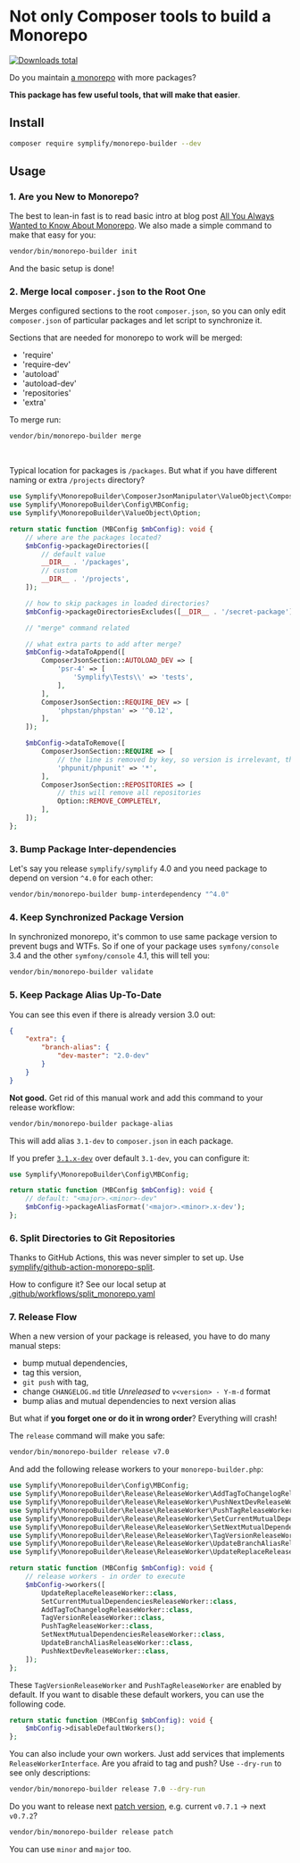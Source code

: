 # Not only Composer tools to build a Monorepo

[![Downloads total](https://img.shields.io/packagist/dt/symplify/monorepo-builder.svg?style=flat-square)](https://packagist.org/symplify/monorepo-builder/stats)

Do you maintain [a monorepo](https://tomasvotruba.com/blog/2019/10/28/all-you-always-wanted-to-know-about-monorepo-but-were-afraid-to-ask/) with more packages?

**This package has few useful tools, that will make that easier**.

## Install

```bash
composer require symplify/monorepo-builder --dev
```

## Usage

### 1. Are you New to Monorepo?

The best to lean-in fast is to read basic intro at blog post [All You Always Wanted to Know About Monorepo](https://www.tomasvotruba.com/blog/2019/10/28/all-you-always-wanted-to-know-about-monorepo-but-were-afraid-to-ask/#what-is-monorepo).
We also made a simple command to make that easy for you:

```bash
vendor/bin/monorepo-builder init
```

And the basic setup is done!

### 2. Merge local `composer.json` to the Root One

Merges configured sections to the root `composer.json`, so you can only edit `composer.json` of particular packages and let script to synchronize it.

Sections that are needed for monorepo to work will be merged:

- 'require'
- 'require-dev'
- 'autoload'
- 'autoload-dev'
- 'repositories'
- 'extra'

To merge run:

```bash
vendor/bin/monorepo-builder merge
```

<br>

Typical location for packages is `/packages`. But what if you have different naming or extra `/projects` directory?

```php
use Symplify\MonorepoBuilder\ComposerJsonManipulator\ValueObject\ComposerJsonSection;
use Symplify\MonorepoBuilder\Config\MBConfig;
use Symplify\MonorepoBuilder\ValueObject\Option;

return static function (MBConfig $mbConfig): void {
    // where are the packages located?
    $mbConfig->packageDirectories([
        // default value
        __DIR__ . '/packages',
        // custom
        __DIR__ . '/projects',
    ]);

    // how to skip packages in loaded directories?
    $mbConfig->packageDirectoriesExcludes([__DIR__ . '/secret-package']);

    // "merge" command related

    // what extra parts to add after merge?
    $mbConfig->dataToAppend([
        ComposerJsonSection::AUTOLOAD_DEV => [
            'psr-4' => [
                'Symplify\Tests\\' => 'tests',
            ],
        ],
        ComposerJsonSection::REQUIRE_DEV => [
            'phpstan/phpstan' => '^0.12',
        ],
    ]);

    $mbConfig->dataToRemove([
        ComposerJsonSection::REQUIRE => [
            // the line is removed by key, so version is irrelevant, thus *
            'phpunit/phpunit' => '*',
        ],
        ComposerJsonSection::REPOSITORIES => [
            // this will remove all repositories
            Option::REMOVE_COMPLETELY,
        ],
    ]);
};
```

### 3. Bump Package Inter-dependencies

Let's say you release `symplify/symplify` 4.0 and you need package to depend on version `^4.0` for each other:

```bash
vendor/bin/monorepo-builder bump-interdependency "^4.0"
```

### 4. Keep Synchronized Package Version

In synchronized monorepo, it's common to use same package version to prevent bugs and WTFs. So if one of your package uses `symfony/console` 3.4 and the other `symfony/console` 4.1, this will tell you:

```bash
vendor/bin/monorepo-builder validate
```

### 5. Keep Package Alias Up-To-Date

You can see this even if there is already version 3.0 out:

```json
{
    "extra": {
        "branch-alias": {
            "dev-master": "2.0-dev"
        }
    }
}
```

**Not good.** Get rid of this manual work and add this command to your release workflow:

```bash
vendor/bin/monorepo-builder package-alias
```

This will add alias `3.1-dev` to `composer.json` in each package.

If you prefer [`3.1.x-dev`](https://getcomposer.org/doc/articles/aliases.md#branch-alias) over default `3.1-dev`, you can configure it:

```php
use Symplify\MonorepoBuilder\Config\MBConfig;

return static function (MBConfig $mbConfig): void {
    // default: "<major>.<minor>-dev"
    $mbConfig->packageAliasFormat('<major>.<minor>.x-dev');
};
```

### 6. Split Directories to Git Repositories

Thanks to GitHub Actions, this was never simpler to set up. Use [symplify/github-action-monorepo-split](https://github.com/symplify/github-action-monorepo-split).

How to configure it? See our local setup at [.github/workflows/split_monorepo.yaml](https://github.com/danharrin/monorepo-split-github-action/blob/main/.github/workflows/split.yaml)

### 7. Release Flow

When a new version of your package is released, you have to do many manual steps:

- bump mutual dependencies,
- tag this version,
- `git push` with tag,
- change `CHANGELOG.md` title *Unreleased* to `v<version> - Y-m-d` format
- bump alias and mutual dependencies to next version alias

But what if **you forget one or do it in wrong order**? Everything will crash!

The `release` command will make you safe:

```bash
vendor/bin/monorepo-builder release v7.0
```

And add the following release workers to your `monorepo-builder.php`:

```php
use Symplify\MonorepoBuilder\Config\MBConfig;
use Symplify\MonorepoBuilder\Release\ReleaseWorker\AddTagToChangelogReleaseWorker;
use Symplify\MonorepoBuilder\Release\ReleaseWorker\PushNextDevReleaseWorker;
use Symplify\MonorepoBuilder\Release\ReleaseWorker\PushTagReleaseWorker;
use Symplify\MonorepoBuilder\Release\ReleaseWorker\SetCurrentMutualDependenciesReleaseWorker;
use Symplify\MonorepoBuilder\Release\ReleaseWorker\SetNextMutualDependenciesReleaseWorker;
use Symplify\MonorepoBuilder\Release\ReleaseWorker\TagVersionReleaseWorker;
use Symplify\MonorepoBuilder\Release\ReleaseWorker\UpdateBranchAliasReleaseWorker;
use Symplify\MonorepoBuilder\Release\ReleaseWorker\UpdateReplaceReleaseWorker;

return static function (MBConfig $mbConfig): void {
    // release workers - in order to execute
    $mbConfig->workers([
        UpdateReplaceReleaseWorker::class,
        SetCurrentMutualDependenciesReleaseWorker::class,
        AddTagToChangelogReleaseWorker::class,
        TagVersionReleaseWorker::class,
        PushTagReleaseWorker::class,
        SetNextMutualDependenciesReleaseWorker::class,
        UpdateBranchAliasReleaseWorker::class,
        PushNextDevReleaseWorker::class,
    ]);
};
```

These `TagVersionReleaseWorker` and `PushTagReleaseWorker` are enabled by default.
If you want to disable these default workers, you can use the following code.

```php
return static function (MBConfig $mbConfig): void {
    $mbConfig->disableDefaultWorkers();
};
```

You can also include your own workers. Just add services that implements `ReleaseWorkerInterface`.
Are you afraid to tag and push? Use `--dry-run` to see only descriptions:

```bash
vendor/bin/monorepo-builder release 7.0 --dry-run
```

Do you want to release next [patch version](https://semver.org/), e.g. current `v0.7.1` → next `v0.7.2`?

```bash
vendor/bin/monorepo-builder release patch
```

You can use `minor` and `major` too.
